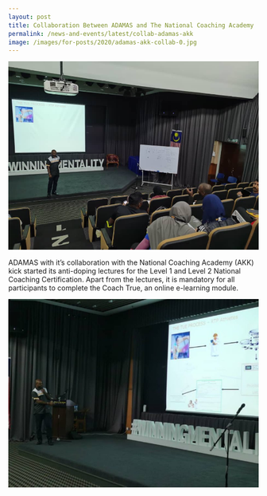```yaml
---
layout: post
title: Collaboration Between ADAMAS and The National Coaching Academy
permalink: /news-and-events/latest/collab-adamas-akk
image: /images/for-posts/2020/adamas-akk-collab-0.jpg
---
```

![Photo](/images/for-posts/2020/adamas-akk-collab-0.jpg)

ADAMAS with it’s collaboration with the National Coaching Academy (AKK) kick started its anti-doping lectures for the Level 1 and Level 2 National Coaching Certification. Apart from the lectures, it is mandatory for all participants to complete the Coach True, an online e-learning module.

![Photo](/images/for-posts/2020/adamas-akk-collab-1.jpg)
